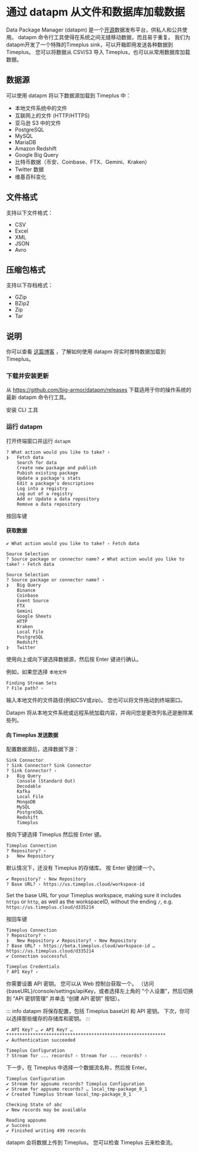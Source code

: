 # 通过 datapm 从文件和数据库加载数据

Data Package Manager (datapm) 是一个[开源](https://github.com/big-armor/datapm)数据发布平台，供私人和公共使用。 datapm 命令行工具使得在系统之间无缝移动数据，而且易于重复。 我们为datapm开发了一个特殊的Timeplus sink，可以开箱即用发送各种数据到Timeplus。  您可以将数据从 CSV/S3 导入 Timeplus，也可以从常用数据库加载数据。

## 数据源
可以使用 datapm 将以下数据源加载到 Timeplus 中：
* 本地文件系统中的文件
* 互联网上的文件 (HTTP/HTTPS)
* 亚马逊 S3 中的文件
* PostgreSQL
* MySQL
* MariaDB
* Amazon Redshift
* Google Big Query
* 比特币数据（币安、Coinbase、FTX、Gemini、Kraken）
* Twitter 数据
* 维基百科变化

## 文件格式
支持以下文件格式：
* CSV
* Excel
* XML
* JSON
* Avro

## 压缩包格式
支持以下存档格式：
* GZip
* BZip2
* Zip
* Tar

## 说明

你可以查看 [这篇博客](https://www.timeplus.com/post/real-time-twitter-marketing) ，了解如何使用 datapm 将实时推特数据加载到 Timeplus。

### 下载并安装更新

从 https://github.com/big-armor/datapm/releases 下载适用于你的操作系统的最新 datapm 命令行工具。

安装 CLI 工具

### 运行 datapm
打开终端窗口并运行 `datapm`
```
? What action would you like to take? ›
❯   Fetch data
    Search for data
    Create new package and publish
    Pubish existing package
    Update a package's stats
    Edit a package's descriptions
    Log into a registry
    Log out of a registry
    Add or Update a data repository
    Remove a data repository
```

按回车键

#### 获取数据
```
✔ What action would you like to take? › Fetch data

Source Selection
? Source package or connector name? ✔ What action would you like to take? › Fetch data

Source Selection
? Source package or connector name? ›
❯   Big Query
    Binance
    Coinbase
    Event Source
    FTX
    Gemini
    Google Sheets
    HTTP
    Kraken
    Local File
    PostgreSQL
    Redshift
❯   Twitter
```

使用向上或向下键选择数据源，然后按 Enter 键进行确认。

例如，如果您选择 `本地文件`
```
Finding Stream Sets
? File path? ›
```

输入本地文件的文件路径(例如CSV或zip)。 您也可以将文件拖动到终端窗口。

Datapm 将从本地文件系统或远程系统加载内容，并询问您是更改列名还是删除某些列。

#### 向 Timeplus 发送数据
配置数据源后，选择数据下游：
```
Sink Connector
? Sink Connector? Sink Connector
? Sink Connector? ›
❯   Big Query
    Console (Standard Out)
    Decodable
    Kafka
    Local File
    MongoDB
    MySQL
    PostgreSQL
    Redshift
    Timeplus
```

按向下键选择 Timeplus 然后按 Enter 键。
```
Timeplus Connection
? Repository? ›
❯   New Repository
```

默认情况下，还没有 Timeplus 的存储库。 按 Enter 键创建一个。
```
✔ Repository? › New Repository
? Base URL? › https://us.timeplus.cloud/workspace-id
```
Set the base URL for your Timeplus workspace, making sure it includes `https` or `http`, as well as the workspaceID, without the ending `/`, e.g. `https://us.timeplus.cloud/d335214`

按回车键
```
Timeplus Connection
? Repository? ›
❯   New Repository ✔ Repository? › New Repository
? Base URL? › https://beta.timeplus.cloud/workspace-id … https://us.timeplus.cloud/d335214
✔ Connection successful

Timeplus Credentials
? API Key? › 
```

你需要设置 API 密钥。 您可以从 Web 控制台获取一个。 （访问 {baseURL}/console/settings/apiKey，或者选择左上角的 “个人设置”，然后切换到 “API 密钥管理” 并单击 “创建 API 密钥” 按钮）。

::: info
datapm 将保存配置，包括 Timeplus baseUrl 和 API 密钥。 下次，你可以选择那些缓存的存储库和密钥。
:::

```
✔ API Key? … ✔ API Key? … ************************************************************
✔ Authentication succeeded

Timeplus Configuration
? Stream for ... records? › Stream for ... records? › 
```
下一步，在 Timeplus 中选择一个数据流名称，然后按 Enter。
```
Timeplus Configuration
✔ Stream for appsumo records? Timeplus Configuration
✔ Stream for appsumo records? … local_tmp-package_0_1
✔ Created Timeplus Stream local_tmp-package_0_1

Checking State of abc
✔ New records may be available

Reading appsumo
✔ Success
✔ Finished writing 499 records
```

datapm 会将数据上传到 Timeplus。 您可以检查 Timeplus 云来检查流。